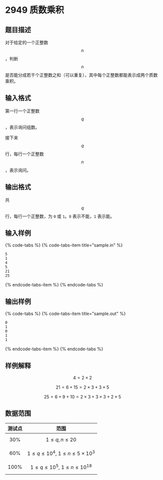 # 2949 质数乘积

## 题目描述

对于给定的一个正整数 $$n$$，判断 $$n$$ 是否能分成若干个正整数之和（可以重复），其中每个正整数都能表示成两个质数乘积。

## 输入格式

第一行一个正整数 $$q$$，表示询问组数。

接下来 $$q$$ 行，每行一个正整数 $$n$$，表示询问。

## 输出格式

共 $$q$$ 行，每行一个正整数，为 `0` 或 `1`。`0` 表示不能，`1` 表示能。

## 输入样例

{% code-tabs %}
{% code-tabs-item title="sample.in" %}
```text
5
1
4
5
21
25
```
{% endcode-tabs-item %}
{% endcode-tabs %}

## 输出样例

{% code-tabs %}
{% code-tabs-item title="sample.out" %}
```text
0
1
0
1
1
```
{% endcode-tabs-item %}
{% endcode-tabs %}

## 样例解释

$$4 = 2 \times 2$$

$$21 = 6 + 15 = 2 \times 3 + 3 \times 5$$

$$25 = 6 + 9 + 10 = 2 \times 3 + 3 \times 3 + 2 \times 5$$

## 数据范围

| 测试点 | 范围 |
| :---: | :---: |
| 30% | $$1 \leq q,\,n \leq 20$$ |
| 60% | $$1 \leq q \leq 10^4,\ 1 \leq n \leq 5 \times 10^3$$ |
| 100% | $$1 \leq q \leq 10^5,\ 1 \leq n \leq 10^{18}$$ |

